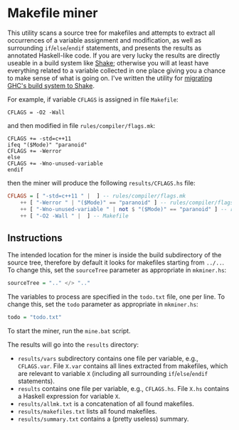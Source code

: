 Makefile miner
==============

This utility scans a source tree for makefiles and attempts to extract all occurrences of a variable assignment and modification, as well as surrounding `if`/`else`/`endif` statements, and presents the results as annotated Haskell-like code. If you are very lucky the results are directly useable in a build system like [Shake](https://github.com/ndmitchell/shake/blob/master/README.md); otherwise you will at least have everything related to a variable collected in one place giving you a chance to make sense of what is going on. I've written the utility for [migrating GHC's build system to Shake](https://github.com/snowleopard/shaking-up-ghc).

For example, if variable `CFLAGS` is assigned in file `Makefile`:
```
CFLAGS = -O2 -Wall
```
and then modified in file `rules/compiler/flags.mk`:
```
CFLAGS += -std=c++11
ifeq "($Mode)" "paranoid"
CFLAGS += -Werror
else
CFLAGS += -Wno-unused-variable
endif
```
then the miner will produce the following `results/CFLAGS.hs` file:
```Haskell
CFLAGS = [ "-std=c++11 " |  ] -- rules/compiler/flags.mk
    ++ [ "-Werror " | "($Mode)" == "paranoid" ] -- rules/compiler/flags.mk
    ++ [ "-Wno-unused-variable " | not $ "($Mode)" == "paranoid" ] -- rules/compiler/flags.mk
    ++ [ "-O2 -Wall " |  ] -- Makefile
```

Instructions
------------
The intended location for the miner is inside the build subdirectory of the source tree, therefore by default it looks for makefiles starting from `../..`.  To change this, set the `sourceTree` parameter as appropriate in `mkminer.hs`:
```Haskell
sourceTree = ".." </> ".."
```

The variables to process are specified in the `todo.txt` file, one per line. To change this, set the `todo` parameter as appropriate in `mkminer.hs`:
```Haskell
todo = "todo.txt"
```

To start the miner, run the `mine.bat` script.

The results will go into the `results` directory:
* `results/vars` subdirectory contains one file per variable, e.g., `CFLAGS.var`. File `X.var` contains all lines extracted from makefiles, which are relevant to variable `X` (including all surrounding `if`/`else`/`endif` statements).
* `results` contains one file per variable, e.g., `CFLAGS.hs`. File `X.hs` contains a Haskell expression for variable `X`.
* `results/allmk.txt` is a concatenation of all found makefiles.
* `results/makefiles.txt` lists all found makefiles.
* `results/summary.txt` contains a (pretty useless) summary.

